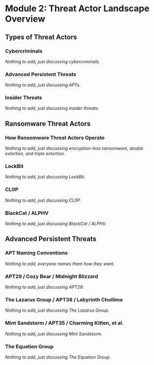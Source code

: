 # Module 2: Threat Actor Landscape Overview

## Types of Threat Actors

### Cybercriminals

_Nothing to add, just discussing cybercriminals._

### Advanced Persistent Threats

_Nothing to add, just discussing APTs._

### Insider Threats

_Nothing to add, just discussing insider threats._

## Ransomware Threat Actors

### How Ransomware Threat Actors Operate

_Nothing to add, just discussing encryption-less ransomware, double extortion, and triple extortion._

### LockBit

_Nothing to add, just discussing LockBit._

### CL0P

_Nothing to add, just discussing CL0P._

### BlackCat / ALPHV

_Nothing to add, just discussing BlackCat / ALPHV._

## Advanced Persistent Threats

### APT Naming Conventions

_Nothing to add, everyone names them how they want._

### APT29 / Cozy Bear / Midnight Blizzard

_Nothing to add, just discussing APT29._

### The Lazarus Group / APT38 / Labyrinth Chollima

_Nothing to add, just discussing The Lazarus Group._

### Mint Sandstorm / APT35 / Charming Kitten, et al.

_Nothing to add, just discussing Mint Sandstorm._

### The Equation Group

_Nothing to add, just discussing The Equation Group._
